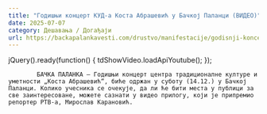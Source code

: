 ```yaml
---
title: "Годишњи концерт КУД-а Коста Абрашевић у Бачкој Паланци (ВИДЕО)"
date: 2025-07-07
category: Дешавања / Догађаји
url: https://backapalankavesti.com/drustvo/manifestacije/godisnji-koncert-kud-a-kosta-abrasevic-u-backoj-palanci-video/
---
```


jQuery().ready(function() {
                            tdShowVideo.loadApiYoutube(); 
                        });
                        
                    
            БАЧКА ПАЛАНКА – Годишњи концерт центра традиционалне културе и уметности „Коста Абрашевић“, биће одржан у суботу (14.12.) у Бачкој Паланци. Колико учесника се очекује, да ли ће бити места у публици за све заинтересоване, можете сазнати у видео прилогу, који је припремио репортер РТВ-а, Мирослав Карановић.
